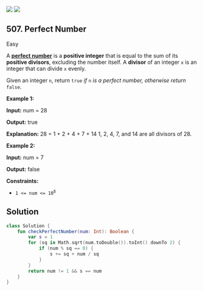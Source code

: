 [![](https://img.shields.io/github/stars/javadev/LeetCode-in-Kotlin?label=Stars&style=flat-square)](https://github.com/javadev/LeetCode-in-Kotlin)
[![](https://img.shields.io/github/forks/javadev/LeetCode-in-Kotlin?label=Fork%20me%20on%20GitHub%20&style=flat-square)](https://github.com/javadev/LeetCode-in-Kotlin/fork)

## 507\. Perfect Number

Easy

A [**perfect number**](https://en.wikipedia.org/wiki/Perfect_number) is a **positive integer** that is equal to the sum of its **positive divisors**, excluding the number itself. A **divisor** of an integer `x` is an integer that can divide `x` evenly.

Given an integer `n`, return `true` _if_ `n` _is a perfect number, otherwise return_ `false`.

**Example 1:**

**Input:** num = 28

**Output:** true

**Explanation:** 28 = 1 + 2 + 4 + 7 + 14 1, 2, 4, 7, and 14 are all divisors of 28.

**Example 2:**

**Input:** num = 7

**Output:** false

**Constraints:**

*   <code>1 <= num <= 10<sup>8</sup></code>

## Solution

```kotlin
class Solution {
    fun checkPerfectNumber(num: Int): Boolean {
        var s = 1
        for (sq in Math.sqrt(num.toDouble()).toInt() downTo 2) {
            if (num % sq == 0) {
                s += sq + num / sq
            }
        }
        return num != 1 && s == num
    }
}
```